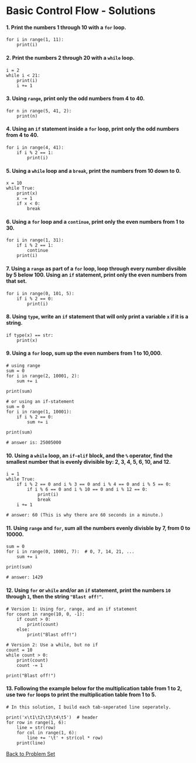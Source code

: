 # Basic Control Flow - Solutions

#### 1. Print the numbers 1 through 10 with a `for` loop.
 
    for i in range(1, 11):
        print(i)
 
#### 2. Print the numbers 2 through 20 with a `while` loop.

    i = 2
    while i < 21:
        print(i)
        i += 1

#### 3. Using `range`, print only the odd numbers from 4 to 40.

    for n in range(5, 41, 2):
        print(n)

#### 4. Using an `if` statement inside a `for` loop, print only the odd numbers from 4 to 40.

    for i in range(4, 41):
        if i % 2 == 1:
            print(i)

#### 5. Using a `while` loop and a `break`, print the numbers from 10 down to 0.

    x = 10
    while True:
        print(x)
        x -= 1
        if x < 0:
            break

#### 6. Using a `for` loop and a `continue`, print only the even numbers from 1 to 30.

    for i in range(1, 31):
        if i % 2 == 1:
            continue
        print(i)

#### 7. Using a `range` as part of a `for` loop, loop through every number divsible by 5 below 100. Using an `if` statement, print only the even numbers from that set.

    for i in range(0, 101, 5):
        if i % 2 == 0:
            print(i)

#### 8. Using `type`, write an `if` statement that will only print a variable `x` if it is a string.

    if type(x) == str:
        print(x)

#### 9. Using a `for` loop, sum up the even numbers from 1 to 10,000.

    # using range
    sum = 0
    for i in range(2, 10001, 2):
        sum += i
    
    print(sum)
    
    # or using an if-statement
    sum = 0
    for i in range(1, 10001):
        if i % 2 == 0:
            sum += i
    
    print(sum)
    
    # answer is: 25005000

#### 10. Using a `while` loop, an `if-elif` block, and the `%` operator, find the smallest number that is evenly divisible by: 2, 3, 4, 5, 6, 10, and 12.

    i = 1
    while True:
        if i % 2 == 0 and i % 3 == 0 and i % 4 == 0 and i % 5 == 0:
            if i % 6 == 0 and i % 10 == 0 and i % 12 == 0:
                print(i)
                break
        i += 1
    
    # answer: 60 (This is why there are 60 seconds in a minute.)

#### 11. Using `range` and `for`, sum all the numbers evenly divisble by 7, from 0 to 10000.

    sum = 0
    for i in range(0, 10001, 7):  # 0, 7, 14, 21, ...
        sum += i
    
    print(sum)
    
    # answer: 1429

#### 12. Using `for` or `while` and/or an `if` statement, print the numbers `10` through `1`, then the string `"Blast off!"`.

    # Version 1: Using for, range, and an if statement
    for count in range(10, 0, -1):
        if count > 0:
            print(count)
        else:
            print("Blast off!")

    # Version 2: Use a while, but no if
    count = 10
    while count > 0:
        print(count)
        count -= 1
    
    print("Blast off!")

#### 13. Following the example below for the multiplication table from 1 to 2, use two `for` loops to print the multiplication table from 1 to 5.

    # In this solution, I build each tab-seperated line seperately.

    print('x\t1\t2\t3\t4\t5')  # header
    for row in range(1, 6):
        line = str(row)
        for col in range(1, 6):
            line += '\t' + str(col * row)
        print(line)

[Back to Problem Set](problem_set_1_flow_controls.md)
